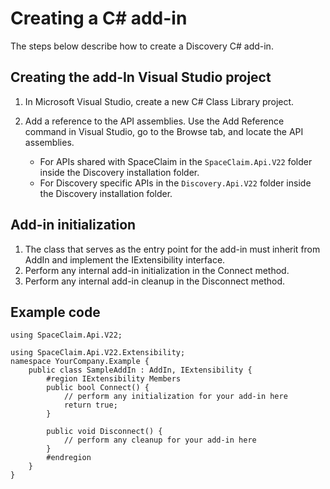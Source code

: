 # Creating a C\# add-in

The steps below describe how to create a Discovery C\# add-in.

## Creating the add-In Visual Studio project

1.  In Microsoft Visual Studio, create a new C\# Class Library project.

2.  Add a reference to the API assemblies. Use the Add Reference command in Visual Studio, go to the Browse tab, and locate the API assemblies.

    -   For APIs shared with SpaceClaim in the `SpaceClaim.Api.V22` folder inside the Discovery installation folder.
    -   For Discovery specific APIs in the `Discovery.Api.V22` folder inside the Discovery installation folder.

## Add-in initialization

1.  The class that serves as the entry point for the add-in must inherit from AddIn and implement the IExtensibility interface.
2.  Perform any internal add-in initialization in the Connect method.
3.  Perform any internal add-in cleanup in the Disconnect method.

## Example code

```
using SpaceClaim.Api.V22;

using SpaceClaim.Api.V22.Extensibility;
namespace YourCompany.Example {
    public class SampleAddIn : AddIn, IExtensibility {
        #region IExtensibility Members
        public bool Connect() {
            // perform any initialization for your add-in here
            return true;
        }

        public void Disconnect() {
            // perform any cleanup for your add-in here
        }
        #endregion
    }
}

```

